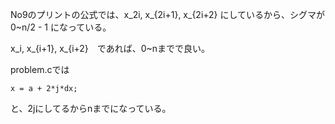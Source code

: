 No9のプリントの公式では、x_2i, x_{2i+1}, x_{2i+2} にしているから、シグマが0~n/2 - 1 になっている。

x_i, x_{i+1}, x_{i+2}　であれば、0~nまでで良い。



problem.cでは

```
x = a + 2*j*dx;
```

と、2jにしてるからnまでになっている。
